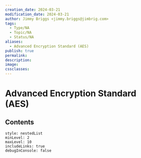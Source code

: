 ```yaml
---
creation_date: 2024-03-21
modification_date: 2024-03-21
author: Jimmy Briggs <jimmy.briggs@jimbrig.com>
tags:
  - Type/NA
  - Topic/NA
  - Status/NA
aliases:
  - Advanced Encryption Standard (AES)
publish: true
permalink:
description:
image:
cssclasses:
---
```



# Advanced Encryption Standard (AES)

## Contents

```table-of-contents
style: nestedList
minLevel: 2
maxLevel: 10
includeLinks: true
debugInConsole: false
```
